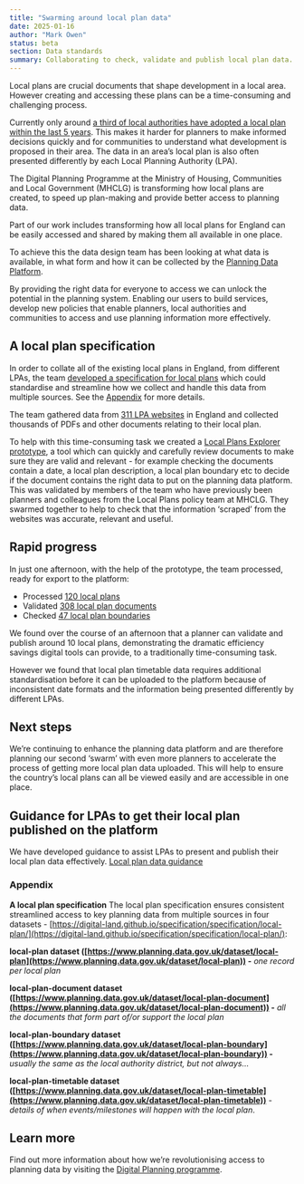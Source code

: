 ```yaml
---
title: "Swarming around local plan data"
date: 2025-01-16
author: "Mark Owen"
status: beta
section: Data standards
summary: Collaborating to check, validate and publish local plan data.
---
```


Local plans are crucial documents that shape development in a local area. However creating and accessing these plans can be a time-consuming and challenging process.

Currently only around [a third of local authorities have adopted a local plan within the last 5 years](https://media.localdigital.gov.uk/uploads/2023/10/17091341/DLUHC_Digital_Planning_Programme_Overview.pdf). This makes it harder for planners to make informed decisions quickly and for communities to understand what development is proposed in their area. The data in an area’s local plan is also often presented differently by each Local Planning Authority (LPA). 

The Digital Planning Programme at the Ministry of Housing, Communities and Local Government (MHCLG) is transforming how local plans are created, to speed up plan-making and provide better access to planning data. 

Part of our work includes transforming how all local plans for England can be easily accessed and shared by making them all available in one place.

To achieve this the data design team has been looking at what data is available, in what form and how it can be collected by the [Planning Data Platform](https://www.planning.data.gov.uk/). 

By providing the right data for everyone to access we can unlock the potential in the planning system. Enabling our users to build services, develop new policies that enable planners, local authorities and communities to access and use planning information more effectively.

## A local plan specification   
In order to collate all of the existing local plans in England, from different LPAs, the team [developed a specification for local plans](https://digital-land.github.io/specification/specification/local-plan/) which could standardise and streamline how we collect and handle this data from multiple sources. See the [Appendix](https://digital-land.github.io/blog-post/swarming-around-local-plan-data/#appendix) for more details.

The team gathered data from [311 LPA websites](https://www.gov.uk/find-local-council) in England and collected thousands of PDFs and other documents relating to their local plan.

To help with this time-consuming task we created a [Local Plans Explorer prototype](https://local-plans-explorer.digital-land.info/), a tool which can quickly and carefully review documents to make sure they are valid and relevant \- for example checking the documents contain a date, a local plan description, a local plan boundary etc to decide if the document contains the right data to put on the planning data platform. This was validated by members of the team who have previously been planners and colleagues from the Local Plans policy team at MHCLG. They swarmed together to help to check that the information ‘scraped’ from the websites was accurate, relevant and useful.

## Rapid progress
In just one afternoon, with the help of the prototype, the team processed, ready for export to the platform:

* Processed [120 local plans](https://www.planning.data.gov.uk/entity/?dataset=local-plan)   
* Validated [308 local plan documents](https://www.planning.data.gov.uk/entity/?dataset=local-plan-document)   
* Checked [47 local plan boundaries](https://www.planning.data.gov.uk/map/?dataset=local-plan-boundary) 

We found over the course of an afternoon that a planner can validate and publish around 10 local plans, demonstrating the dramatic efficiency savings digital tools can provide, to a traditionally time-consuming task.  

However we found that local plan timetable data requires additional standardisation before it can be uploaded to the platform because of inconsistent date formats and the information being presented differently by different LPAs. 

## Next steps
We’re continuing to enhance the planning data platform and are therefore planning our second ‘swarm’ with even more planners to accelerate the process of getting more local plan data uploaded.  This will help to ensure the country’s local plans can all be viewed easily and are accessible in one place.

## Guidance for LPAs to get their local plan published on the platform

We have developed guidance to assist LPAs to present and publish their local plan data effectively. [Local plan data guidance](https://www.planning.data.gov.uk/guidance/specifications/local-plan)

### Appendix
**A local plan specification** The local plan specification ensures consistent streamlined access to key planning data from multiple sources in four datasets \- [https://digital-land.github.io/specification/specification/local-plan/](https://digital-land.github.io/specification/specification/local-plan/):

**local-plan dataset ([https://www.planning.data.gov.uk/dataset/local-plan](https://www.planning.data.gov.uk/dataset/local-plan)) \-** *one record per local plan*

**local-plan-document dataset ([https://www.planning.data.gov.uk/dataset/local-plan-document](https://www.planning.data.gov.uk/dataset/local-plan-document)) \-** *all the documents that form part of/or support the local plan*

**local-plan-boundary dataset ([https://www.planning.data.gov.uk/dataset/local-plan-boundary](https://www.planning.data.gov.uk/dataset/local-plan-boundary)) \-** *usually the same as the local authority district, but not always…*

**local-plan-timetable dataset ([https://www.planning.data.gov.uk/dataset/local-plan-timetable](https://www.planning.data.gov.uk/dataset/local-plan-timetable))** \- *details of when events/milestones will happen with the local plan*.

## Learn more
Find out more information about how we’re revolutionising access to planning data by visiting the [Digital Planning programme](https://www.localdigital.gov.uk/digital-planning).
